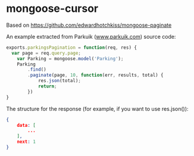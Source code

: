 mongoose-cursor
===============

Based on https://github.com/edwardhotchkiss/mongoose-paginate

An example extracted from Parkuik (www.parkuik.com) source code:

```javascript
exports.parkingsPagination = function(req, res) {
  var page = req.query.page;
	var Parking = mongoose.model('Parking');
	Parking
		.find()
		.paginate(page, 10, function(err, results, total) {
			res.json(total);
			return;
		})
}
```

The structure for the response (for example, if you want to use res.json()):

```json
{
	data: [
		...
	],
	next: 1
}